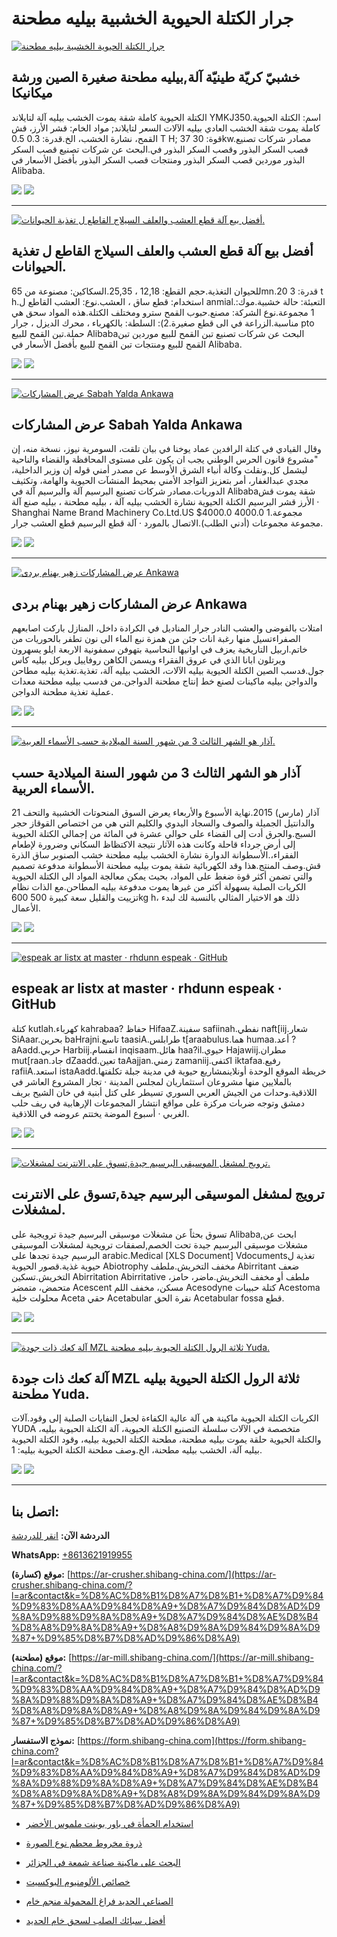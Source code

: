 # جرار الكتلة الحيوية الخشبية بيليه مطحنة

<a href="https://swt.shibang-china.com/?l=ar&img&k=%D8%AC%D8%B1%D8%A7%D8%B1+%D8%A7%D9%84%D9%83%D8%AA%D9%84%D8%A9+%D8%A7%D9%84%D8%AD%D9%8A%D9%88%D9%8A%D8%A9+%D8%A7%D9%84%D8%AE%D8%B4%D8%A8%D9%8A%D8%A9+%D8%A8%D9%8A%D9%84%D9%8A%D9%87+%D9%85%D8%B7%D8%AD%D9%86%D8%A9" target="_blank">![جرار الكتلة الحيوية الخشبية بيليه مطحنة](http://static.shibang-china.com/all-800x300/1159.jpg)</a>

## خشبيّ كريّة طينيّة آلة,بيليه مطحنة صغيرة الصين ورشة ميكانيكا
الكتلة الحيوية كاملة شقة يموت الخشب بيليه آلة لتايلاند YMKJ350.اسم: الكتلة الحيوية كاملة يموت شقة الخشب العادي بيليه الآلات السعر لتايلاند; مواد الخام: قشر الأرز، قش القمح، نشارة الخشب، الخ.قدرة: 0.3 0.5 T H; قوة: 30 37kw.مصادر شركات تصنيع قصب السكر البذور وقصب السكر البذور في.البحث عن شركات تصنيع قصب السكر البذور موردين قصب السكر البذور ومنتجات قصب السكر البذور بأفضل الأسعار في Alibaba.


<a href="https://whatsapp.shibangsoft.com/WhatsApp.php" target="_blank" title="WhatsApp">![](http://static.shibang-china.com/icon/whatsapp.png)</a> <a href="https://swt.shibang-china.com/?l=ar&icon&k=%D8%AC%D8%B1%D8%A7%D8%B1+%D8%A7%D9%84%D9%83%D8%AA%D9%84%D8%A9+%D8%A7%D9%84%D8%AD%D9%8A%D9%88%D9%8A%D8%A9+%D8%A7%D9%84%D8%AE%D8%B4%D8%A8%D9%8A%D8%A9+%D8%A8%D9%8A%D9%84%D9%8A%D9%87+%D9%85%D8%B7%D8%AD%D9%86%D8%A9" target="_blank">![](http://static.shibang-china.com/icon/chat-ar.png)</a>

---

<a href="https://swt.shibang-china.com/?l=ar&img&k=%D8%AC%D8%B1%D8%A7%D8%B1+%D8%A7%D9%84%D9%83%D8%AA%D9%84%D8%A9+%D8%A7%D9%84%D8%AD%D9%8A%D9%88%D9%8A%D8%A9+%D8%A7%D9%84%D8%AE%D8%B4%D8%A8%D9%8A%D8%A9+%D8%A8%D9%8A%D9%84%D9%8A%D9%87+%D9%85%D8%B7%D8%AD%D9%86%D8%A9" target="_blank">![أفضل بيع آلة قطع العشب والعلف السيلاج القاطع ل تغذية الحيوانات.](http://static.shibang-china.com/all-800x300/32.jpg)</a>

## أفضل بيع آلة قطع العشب والعلف السيلاج القاطع ل تغذية الحيوانات.
للحيوان التغذية.حجم القطع: 12,18 ، 25,35.السكاكين: مصنوعة من 65mn.قدرة: 3 20 t h.استخدام: قطع ساق ، العشب.نوع: العشب القاطع ل anmial.التعبئة: حالة خشبية.موك: 1 مجموعة.نوع الشركة: مصنع.حبوب القمح سترو ومختلف الكتلة.هذه المواد سحق هي مناسبة.الزراعة في الى قطع صغيرة.2): السلطة: بالكهرباء ، محرك الديزل ، جرار pto حملة.تبن القمح للبيع Alibabaالبحث عن شركات تصنيع تبن القمح للبيع موردين تبن القمح للبيع ومنتجات تبن القمح للبيع بأفضل الأسعار في Alibaba.


<a href="https://whatsapp.shibangsoft.com/WhatsApp.php" target="_blank" title="WhatsApp">![](http://static.shibang-china.com/icon/whatsapp.png)</a> <a href="https://swt.shibang-china.com/?l=ar&icon&k=%D8%AC%D8%B1%D8%A7%D8%B1+%D8%A7%D9%84%D9%83%D8%AA%D9%84%D8%A9+%D8%A7%D9%84%D8%AD%D9%8A%D9%88%D9%8A%D8%A9+%D8%A7%D9%84%D8%AE%D8%B4%D8%A8%D9%8A%D8%A9+%D8%A8%D9%8A%D9%84%D9%8A%D9%87+%D9%85%D8%B7%D8%AD%D9%86%D8%A9" target="_blank">![](http://static.shibang-china.com/icon/chat-ar.png)</a>

---

<a href="https://swt.shibang-china.com/?l=ar&img&k=%D8%AC%D8%B1%D8%A7%D8%B1+%D8%A7%D9%84%D9%83%D8%AA%D9%84%D8%A9+%D8%A7%D9%84%D8%AD%D9%8A%D9%88%D9%8A%D8%A9+%D8%A7%D9%84%D8%AE%D8%B4%D8%A8%D9%8A%D8%A9+%D8%A8%D9%8A%D9%84%D9%8A%D9%87+%D9%85%D8%B7%D8%AD%D9%86%D8%A9" target="_blank">![عرض المشاركات Sabah Yalda Ankawa](http://static.shibang-china.com/all-800x300/203.jpg)</a>

## عرض المشاركات Sabah Yalda Ankawa
وقال القيادي في كتلة الرافدين عماد يوخنا في بيان تلقت، السومرية نيوز، نسخة منه، إن &quot;مشروع قانون الحرس الوطني يجب ان يكون على مستوى المحافظة والقضاء والناحية ليشمل كل.ونقلت وكالة أنباء الشرق الأوسط عن مصدر أمني قوله إن وزير الداخلية، مجدي عبدالغفار، أمر بتعزيز التواجد الأمني بمحيط المنشآت الحيوية والهامة، وتكثيف الدوريات.مصادر شركات تصنيع البرسيم آلة والبرسيم آلة في Alibabaشقة يموت قش الأرز قشر البرسيم الكتلة الحيوية نشارة الخشب بيليه آلة ، بيليه مطحنة ، بيليه صنع آلة &middot; Shanghai Name Brand Machinery Co.Ltd.US $4000.0 4000.0 مجموعة.1 مجموعة مجموعات (أدني الطلب).الاتصال بالمورد &middot; آلة قطع البرسيم قطع العشب جرار.


<a href="https://whatsapp.shibangsoft.com/WhatsApp.php" target="_blank" title="WhatsApp">![](http://static.shibang-china.com/icon/whatsapp.png)</a> <a href="https://swt.shibang-china.com/?l=ar&icon&k=%D8%AC%D8%B1%D8%A7%D8%B1+%D8%A7%D9%84%D9%83%D8%AA%D9%84%D8%A9+%D8%A7%D9%84%D8%AD%D9%8A%D9%88%D9%8A%D8%A9+%D8%A7%D9%84%D8%AE%D8%B4%D8%A8%D9%8A%D8%A9+%D8%A8%D9%8A%D9%84%D9%8A%D9%87+%D9%85%D8%B7%D8%AD%D9%86%D8%A9" target="_blank">![](http://static.shibang-china.com/icon/chat-ar.png)</a>

---

<a href="https://swt.shibang-china.com/?l=ar&img&k=%D8%AC%D8%B1%D8%A7%D8%B1+%D8%A7%D9%84%D9%83%D8%AA%D9%84%D8%A9+%D8%A7%D9%84%D8%AD%D9%8A%D9%88%D9%8A%D8%A9+%D8%A7%D9%84%D8%AE%D8%B4%D8%A8%D9%8A%D8%A9+%D8%A8%D9%8A%D9%84%D9%8A%D9%87+%D9%85%D8%B7%D8%AD%D9%86%D8%A9" target="_blank">![عرض المشاركات زهير بهنام بردى Ankawa](http://static.shibang-china.com/all-800x300/380.jpg)</a>

## عرض المشاركات زهير بهنام بردى Ankawa
امتلات بالفوضى والعشب النادر جرار المناديل في الكرادة داخل، المنازل باركت اصابعهم الصفراءتسيل منها رغبة اناث جئن من همزة نبع الماء الى نون تطفر بالحوريات من خاتم.اربيل التاريخية يعزف في اوانيها النحاسية بتهوفن سمفونية الاربعة ايلو يسهرون ويرتلون ابانا الذي في عروق الفقراء ويسمن الكاهن روفاييل ويركل بيليه كاس جول.فدسب الصين الكتلة الحيوية بيليه الآلات، الخشب بيليه آلة، تغذية.تغذية بيليه مطاحن والدواجن بيليه ماكينات لصنع خط إنتاج مطحنة الدواجن.من فدسب بيليه مطحنة معدات عملية تغذية مطحنة الدواجن.


<a href="https://whatsapp.shibangsoft.com/WhatsApp.php" target="_blank" title="WhatsApp">![](http://static.shibang-china.com/icon/whatsapp.png)</a> <a href="https://swt.shibang-china.com/?l=ar&icon&k=%D8%AC%D8%B1%D8%A7%D8%B1+%D8%A7%D9%84%D9%83%D8%AA%D9%84%D8%A9+%D8%A7%D9%84%D8%AD%D9%8A%D9%88%D9%8A%D8%A9+%D8%A7%D9%84%D8%AE%D8%B4%D8%A8%D9%8A%D8%A9+%D8%A8%D9%8A%D9%84%D9%8A%D9%87+%D9%85%D8%B7%D8%AD%D9%86%D8%A9" target="_blank">![](http://static.shibang-china.com/icon/chat-ar.png)</a>

---

<a href="https://swt.shibang-china.com/?l=ar&img&k=%D8%AC%D8%B1%D8%A7%D8%B1+%D8%A7%D9%84%D9%83%D8%AA%D9%84%D8%A9+%D8%A7%D9%84%D8%AD%D9%8A%D9%88%D9%8A%D8%A9+%D8%A7%D9%84%D8%AE%D8%B4%D8%A8%D9%8A%D8%A9+%D8%A8%D9%8A%D9%84%D9%8A%D9%87+%D9%85%D8%B7%D8%AD%D9%86%D8%A9" target="_blank">![آذار هو الشهر الثالث 3 من شهور السنة الميلادية حسب الأسماء العربية.](http://static.shibang-china.com/all-800x300/1045.jpg)</a>

## آذار هو الشهر الثالث 3 من شهور السنة الميلادية حسب الأسماء العربية.
21 آذار (مارس) 2015.نهاية الأسبوع والأربعاء يعرض السوق المنحوتات الخشبية والتحف والدانتيل الجميلة والصوف والسجاد اليدوي والكليم التي هي من اختصاص القوقاز حجر السبج.والحرق أدت إلى القضاء على حوالي عشرة في المائة من إجمالي الكتلة الحيوية إلى أرض جرداء قاحلة وكانت هذه الآثار نتيجة الاكتظاظ السكاني وضرورة لإطعام الفقراء،.الأسطوانة الدوارة نشارة الخشب بيليه مطحنة خشب الصنوبر ساق الذرة قش.وصف المنتج.هذا وقد الكهربائية شقة يموت بيليه مطحنة الأسطوانة مدفوعة تصميم والتي تضمن أكثر قوة ضغط على المواد، بحيث يمكن معالجة المواد الى الكتلة الحيوية الكريات الصلبة بسهولة أكثر من غيرها يموت مدفوعة بيليه المطاحن.مع الذات نظام تزييت والقليل سعة كبيرة 500 600kg h، ذلك هو الاختيار المثالي بالنسبة لك لبدء الأعمال.


<a href="https://whatsapp.shibangsoft.com/WhatsApp.php" target="_blank" title="WhatsApp">![](http://static.shibang-china.com/icon/whatsapp.png)</a> <a href="https://swt.shibang-china.com/?l=ar&icon&k=%D8%AC%D8%B1%D8%A7%D8%B1+%D8%A7%D9%84%D9%83%D8%AA%D9%84%D8%A9+%D8%A7%D9%84%D8%AD%D9%8A%D9%88%D9%8A%D8%A9+%D8%A7%D9%84%D8%AE%D8%B4%D8%A8%D9%8A%D8%A9+%D8%A8%D9%8A%D9%84%D9%8A%D9%87+%D9%85%D8%B7%D8%AD%D9%86%D8%A9" target="_blank">![](http://static.shibang-china.com/icon/chat-ar.png)</a>

---

<a href="https://swt.shibang-china.com/?l=ar&img&k=%D8%AC%D8%B1%D8%A7%D8%B1+%D8%A7%D9%84%D9%83%D8%AA%D9%84%D8%A9+%D8%A7%D9%84%D8%AD%D9%8A%D9%88%D9%8A%D8%A9+%D8%A7%D9%84%D8%AE%D8%B4%D8%A8%D9%8A%D8%A9+%D8%A8%D9%8A%D9%84%D9%8A%D9%87+%D9%85%D8%B7%D8%AD%D9%86%D8%A9" target="_blank">![espeak ar listx at master · rhdunn espeak · GitHub](http://static.shibang-china.com/all-800x300/790.jpg)</a>

## espeak ar listx at master · rhdunn espeak · GitHub
كتلة kutlah.كهرباء kahrabaa? حفاظ HifaaZ.سفينة safiinah.نفطي naft[iij.شعار SiAaar.بحرين baHrajni.تاسع taasiA.طرابلس t[araabulus.هما humaa.أعد ?aAadd.حربي Harbiij.انقسام inqisaam.هائل haa?il.حيوي Hajawiij.مطران mut[raan.جاد dZaadd.تعين taAajjan.زمني zamaniij.اكتفى iktafaa.رفيع rafiiA.استعد istaAadd.خريطة الموقع الوحدة أونلاينمشاريع حيوية في مدينة جبلة تكلفتها بالملايين منها مشروعان استثماريان لمجلس المدينة &middot; تجار المشروع العاشر في اللاذقية.وحدات من الجيش العربي السوري تسيطر على كتل أبنية في خان الشيح بريف دمشق وتوجه ضربات مركزة على مواقع انتشار المجموعات الإرهابية في ريف حلب الغربي &middot; أسبوع الموضة يختتم عروضه في اللاذقية.


<a href="https://whatsapp.shibangsoft.com/WhatsApp.php" target="_blank" title="WhatsApp">![](http://static.shibang-china.com/icon/whatsapp.png)</a> <a href="https://swt.shibang-china.com/?l=ar&icon&k=%D8%AC%D8%B1%D8%A7%D8%B1+%D8%A7%D9%84%D9%83%D8%AA%D9%84%D8%A9+%D8%A7%D9%84%D8%AD%D9%8A%D9%88%D9%8A%D8%A9+%D8%A7%D9%84%D8%AE%D8%B4%D8%A8%D9%8A%D8%A9+%D8%A8%D9%8A%D9%84%D9%8A%D9%87+%D9%85%D8%B7%D8%AD%D9%86%D8%A9" target="_blank">![](http://static.shibang-china.com/icon/chat-ar.png)</a>

---

<a href="https://swt.shibang-china.com/?l=ar&img&k=%D8%AC%D8%B1%D8%A7%D8%B1+%D8%A7%D9%84%D9%83%D8%AA%D9%84%D8%A9+%D8%A7%D9%84%D8%AD%D9%8A%D9%88%D9%8A%D8%A9+%D8%A7%D9%84%D8%AE%D8%B4%D8%A8%D9%8A%D8%A9+%D8%A8%D9%8A%D9%84%D9%8A%D9%87+%D9%85%D8%B7%D8%AD%D9%86%D8%A9" target="_blank">![ترويج لمشغل الموسيقى البرسيم جيدة,تسوق على الانترنت لمشغلات.](http://static.shibang-china.com/all-800x300/234.jpg)</a>

## ترويج لمشغل الموسيقى البرسيم جيدة,تسوق على الانترنت لمشغلات.
تسوق بحثاً عن مشغلات موسيقى البرسيم جيدة ترويجية على Alibaba,ابحث عن مشغلات موسيقى البرسيم جيدة تحت الخصم,لصفقات ترويجية لمشغلات الموسيقى البرسيم جيدة تجدها على arabic.Medical [XLS Document] Vdocumentsتغذية ل حيوية غذية.قصور الحيوية Abiotrophy مخفف التخريش.ملطف Abirritant ضعف التخريش.تسكين Abirritation Abirritative ملطف أو مخفف التخريش.ماضر، حامز، متحمض، متمضر Acescent مسكن، مخفف اللم Acesodyne كتلة حبيبات Acestoma محلولت خلية Aceta حقي Acetabular نقرة الحق Acetabular fossa قطع.


<a href="https://whatsapp.shibangsoft.com/WhatsApp.php" target="_blank" title="WhatsApp">![](http://static.shibang-china.com/icon/whatsapp.png)</a> <a href="https://swt.shibang-china.com/?l=ar&icon&k=%D8%AC%D8%B1%D8%A7%D8%B1+%D8%A7%D9%84%D9%83%D8%AA%D9%84%D8%A9+%D8%A7%D9%84%D8%AD%D9%8A%D9%88%D9%8A%D8%A9+%D8%A7%D9%84%D8%AE%D8%B4%D8%A8%D9%8A%D8%A9+%D8%A8%D9%8A%D9%84%D9%8A%D9%87+%D9%85%D8%B7%D8%AD%D9%86%D8%A9" target="_blank">![](http://static.shibang-china.com/icon/chat-ar.png)</a>

---

<a href="https://swt.shibang-china.com/?l=ar&img&k=%D8%AC%D8%B1%D8%A7%D8%B1+%D8%A7%D9%84%D9%83%D8%AA%D9%84%D8%A9+%D8%A7%D9%84%D8%AD%D9%8A%D9%88%D9%8A%D8%A9+%D8%A7%D9%84%D8%AE%D8%B4%D8%A8%D9%8A%D8%A9+%D8%A8%D9%8A%D9%84%D9%8A%D9%87+%D9%85%D8%B7%D8%AD%D9%86%D8%A9" target="_blank">![آلة كعك ذات جودة MZL ثلاثة الرول الكتلة الحيوية بيليه مطحنة Yuda.](http://static.shibang-china.com/all-800x300/1325.jpg)</a>

## آلة كعك ذات جودة MZL ثلاثة الرول الكتلة الحيوية بيليه مطحنة Yuda.
الكريات الكتلة الحيوية ماكينة هي آلة عالية الكفاءة لجعل النفايات الصلبة إلى وقود.آلات YUDA متخصصة في الآلات سلسلة التصنيع الكتلة الحيوية، آلة الكتلة الحيوية بيليه، والكتلة الحيوية حلقة يموت بيليه مطحنة، مطحنة الكتلة الحيوية بيليه، وقود الكتلة الحيوية بيليه آلة، الخشب بيليه مطحنة، الخ.وصف مطحنة الكتلة الحيوية بيليه: 1.

<a href="https://whatsapp.shibangsoft.com/WhatsApp.php" target="_blank" title="WhatsApp">![](http://static.shibang-china.com/icon/whatsapp.png)</a> <a href="https://swt.shibang-china.com/?l=ar&icon&k=%D8%AC%D8%B1%D8%A7%D8%B1+%D8%A7%D9%84%D9%83%D8%AA%D9%84%D8%A9+%D8%A7%D9%84%D8%AD%D9%8A%D9%88%D9%8A%D8%A9+%D8%A7%D9%84%D8%AE%D8%B4%D8%A8%D9%8A%D8%A9+%D8%A8%D9%8A%D9%84%D9%8A%D9%87+%D9%85%D8%B7%D8%AD%D9%86%D8%A9" target="_blank">![](http://static.shibang-china.com/icon/chat-ar.png)</a>

---
## اتصل بنا:

**الدردشة الآن:** [انقر للدردشة](https://swt.shibang-china.com?l=ar&contact&k=%D8%AC%D8%B1%D8%A7%D8%B1+%D8%A7%D9%84%D9%83%D8%AA%D9%84%D8%A9+%D8%A7%D9%84%D8%AD%D9%8A%D9%88%D9%8A%D8%A9+%D8%A7%D9%84%D8%AE%D8%B4%D8%A8%D9%8A%D8%A9+%D8%A8%D9%8A%D9%84%D9%8A%D9%87+%D9%85%D8%B7%D8%AD%D9%86%D8%A9)

**WhatsApp:**  [+8613621919955](https://whatsapp.shibangsoft.com/WhatsApp.php)

**موقع (كسارة):** [https://ar-crusher.shibang-china.com/](https://ar-crusher.shibang-china.com/?l=ar&contact&k=%D8%AC%D8%B1%D8%A7%D8%B1+%D8%A7%D9%84%D9%83%D8%AA%D9%84%D8%A9+%D8%A7%D9%84%D8%AD%D9%8A%D9%88%D9%8A%D8%A9+%D8%A7%D9%84%D8%AE%D8%B4%D8%A8%D9%8A%D8%A9+%D8%A8%D9%8A%D9%84%D9%8A%D9%87+%D9%85%D8%B7%D8%AD%D9%86%D8%A9)

**موقع (مطحنة):** [https://ar-mill.shibang-china.com/](https://ar-mill.shibang-china.com/?l=ar&contact&k=%D8%AC%D8%B1%D8%A7%D8%B1+%D8%A7%D9%84%D9%83%D8%AA%D9%84%D8%A9+%D8%A7%D9%84%D8%AD%D9%8A%D9%88%D9%8A%D8%A9+%D8%A7%D9%84%D8%AE%D8%B4%D8%A8%D9%8A%D8%A9+%D8%A8%D9%8A%D9%84%D9%8A%D9%87+%D9%85%D8%B7%D8%AD%D9%86%D8%A9)

**نموذج الاستفسار:** [https://form.shibang-china.com](https://form.shibang-china.com?l=ar&contact&k=%D8%AC%D8%B1%D8%A7%D8%B1+%D8%A7%D9%84%D9%83%D8%AA%D9%84%D8%A9+%D8%A7%D9%84%D8%AD%D9%8A%D9%88%D9%8A%D8%A9+%D8%A7%D9%84%D8%AE%D8%B4%D8%A8%D9%8A%D8%A9+%D8%A8%D9%8A%D9%84%D9%8A%D9%87+%D9%85%D8%B7%D8%AD%D9%86%D8%A9)

* [استخدام الحمأة في باور بوينت ملموس الأخضر](../25/%D8%A7%D8%B3%D8%AA%D8%AE%D8%AF%D8%A7%D9%85%20%D8%A7%D9%84%D8%AD%D9%85%D8%A3%D8%A9%20%D9%81%D9%8A%20%D8%A8%D8%A7%D9%88%D8%B1%20%D8%A8%D9%88%D9%8A%D9%86%D8%AA%20%D9%85%D9%84%D9%85%D9%88%D8%B3%20%D8%A7%D9%84%D8%A3%D8%AE%D8%B6%D8%B1.md)

* [ذروة مخروط محطم نوع الصورة](../24/%D8%B0%D8%B1%D9%88%D8%A9%20%D9%85%D8%AE%D8%B1%D9%88%D8%B7%20%D9%85%D8%AD%D8%B7%D9%85%20%D9%86%D9%88%D8%B9%20%D8%A7%D9%84%D8%B5%D9%88%D8%B1%D8%A9.md)

* [البحث على ماكينة صناعة شمعة في الجزائر](../21/%D8%A7%D9%84%D8%A8%D8%AD%D8%AB%20%D8%B9%D9%84%D9%89%20%D9%85%D8%A7%D9%83%D9%8A%D9%86%D8%A9%20%D8%B5%D9%86%D8%A7%D8%B9%D8%A9%20%D8%B4%D9%85%D8%B9%D8%A9%20%D9%81%D9%8A%20%D8%A7%D9%84%D8%AC%D8%B2%D8%A7%D8%A6%D8%B1.md)

* [خصائص الألومنيوم البوكسيت](../25/%D8%AE%D8%B5%D8%A7%D8%A6%D8%B5%20%D8%A7%D9%84%D8%A3%D9%84%D9%88%D9%85%D9%86%D9%8A%D9%88%D9%85%20%D8%A7%D9%84%D8%A8%D9%88%D9%83%D8%B3%D9%8A%D8%AA.md)

* [الصناعي الحديد فراغ المحمولة منجم خام](../25/%D8%A7%D9%84%D8%B5%D9%86%D8%A7%D8%B9%D9%8A%20%D8%A7%D9%84%D8%AD%D8%AF%D9%8A%D8%AF%20%D9%81%D8%B1%D8%A7%D8%BA%20%D8%A7%D9%84%D9%85%D8%AD%D9%85%D9%88%D9%84%D8%A9%20%D9%85%D9%86%D8%AC%D9%85%20%D8%AE%D8%A7%D9%85.md)

* [أفضل سبائك الصلب لسحق خام الحديد](../24/%D8%A3%D9%81%D8%B6%D9%84%20%D8%B3%D8%A8%D8%A7%D8%A6%D9%83%20%D8%A7%D9%84%D8%B5%D9%84%D8%A8%20%D9%84%D8%B3%D8%AD%D9%82%20%D8%AE%D8%A7%D9%85%20%D8%A7%D9%84%D8%AD%D8%AF%D9%8A%D8%AF.md)